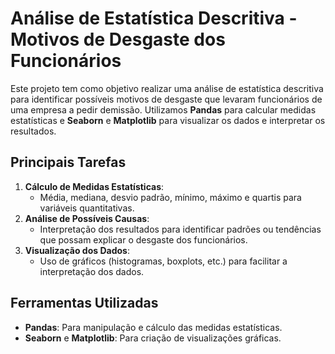 # Análise de Estatística Descritiva - Motivos de Desgaste dos Funcionários

Este projeto tem como objetivo realizar uma análise de estatística descritiva para identificar possíveis motivos de desgaste que levaram funcionários de uma empresa a pedir demissão. Utilizamos **Pandas** para calcular medidas estatísticas e **Seaborn** e **Matplotlib** para visualizar os dados e interpretar os resultados.

## Principais Tarefas
1. **Cálculo de Medidas Estatísticas**:
   - Média, mediana, desvio padrão, mínimo, máximo e quartis para variáveis quantitativas.
2. **Análise de Possíveis Causas**:
   - Interpretação dos resultados para identificar padrões ou tendências que possam explicar o desgaste dos funcionários.
3. **Visualização dos Dados**:
   - Uso de gráficos (histogramas, boxplots, etc.) para facilitar a interpretação dos dados.

## Ferramentas Utilizadas
- **Pandas**: Para manipulação e cálculo das medidas estatísticas.
- **Seaborn** e **Matplotlib**: Para criação de visualizações gráficas.


